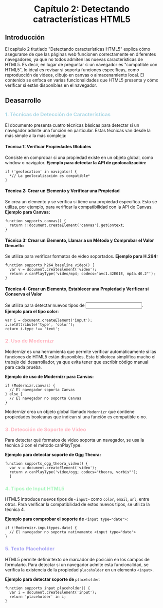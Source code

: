 <center><h1>Capítulo 2: Detectando catracterísticas HTML5</h1></center>

## Introducción
El capítulo 2 titutlado "Detectando características HTML5" explica cómo asegurarse de que las páginas web funcionen correctamente en diferentes navegadores, ya que no todos admiten las nuevas características de HTML5. Es decir, en lugar de preguntar si un navegador es "compatible con HTML5", lo ideal es revisar si soporta funciones específicas, como reproducción de videos, dibujo en canvas o almacenamiento local. El contenido se enfoca en varias funcionalidades que HTML5 presenta y cómo verificar si están disponibles en el navegador.

## Deasarrollo

<h3 style="color:lightblue">1. Técnicas de Detección de Características</h3>
El documento presenta cuatro técnicas básicas para detectar si un navegador admite una función en particular. Estas técnicas van desde la más simple a la más compleja:

#### Técnica 1: Verificar Propiedades Globales 
Consiste en comprobar si una propiedad existe en un objeto global, como window o navigator.
**Ejemplo para detectar la API de geolocalización:**
```
if ('geolocation' in navigator) {
  *// La geolocalización es compatible*
}
```
#### Técnica 2: Crear un Elemento y Verificar una Propiedad 
Se crea un elemento y se verifica si tiene una propiedad específica. Esto se utiliza, por ejemplo, para verificar la compatibilidad con la API de Canvas.
**Ejemplo para Canvas:**
```
function supports_canvas() {
  return !!document.createElement('canvas').getContext;
}
```
#### Técnica 3: Crear un Elemento, Llamar a un Método y Comprobar el Valor Devuelto 
Se utiliza para verificar formatos de vídeo soportados.
**Ejemplo para H.264:**
```
function supports_h264_baseline_video() {
  var v = document.createElement('video');
  return v.canPlayType('video/mp4; codecs="avc1.42E01E, mp4a.40.2"');
}
```
#### Técnica 4: Crear un Elemento, Establecer una Propiedad y Verificar si Conserva el Valor
Se utiliza para detectar nuevos tipos de <input>.
**Ejemplo para el tipo color:**
```
var i = document.createElement('input');
i.setAttribute('type', 'color');
return i.type !== 'text';
```
<h3 style="color:lightpink">2. Uso de Modernizr</h3>
Modernizr es una herramienta que permite verificar automáticamente si las funciones de HTML5 están disponibles. Esta biblioteca simplifica mucho el trabajo del desarrollador, ya que evita tener que escribir código manual para cada prueba.

**Ejemplo de uso de Modernizr para Canvas:**
```
if (Modernizr.canvas) {
  // El navegador soporta Canvas
} else {
  // El navegador no soporta Canvas
}
```
Modernizr crea un objeto global llamado `Modernizr` que contiene propiedades booleanas que indican si una función es compatible o no.

<h3 style="color:lightpink">3. Detección de Soporte de Video</h3>
Para detectar qué formatos de vídeo soporta un navegador, se usa la técnica 3 con el método canPlayType.

**Ejemplo para detectar soporte de Ogg Theora:**
```
function supports_ogg_theora_video() {
  var v = document.createElement('video');
  return v.canPlayType('video/ogg; codecs="theora, vorbis"');
  }
```
<h3 style="color:#abf5bf">4. Tipos de Input HTML5</h3>

HTML5 introduce nuevos tipos de `<input>` como `color`, `email`, `url`, entre otros. Para verificar la compatibilidad de estos nuevos tipos, se utiliza la técnica 4.

**Ejemplo para comprobar el soporte de** `<input type="date">`:
```
if (!Modernizr.inputtypes.date) {
  // El navegador no soporta nativamente <input type="date">
}
```
<h3 style="color:#aeabf5">5. Texto Placeholder</h3>

HTML5 permite definir texto de marcador de posición en los campos de formulario. Para detectar si un navegador admite esta funcionalidad, se verifica la existencia de la propiedad `placeholder` en un elemento `<input>`.

**Ejemplo para detectar soporte de** `placeholder`:
```
function supports_input_placeholder() {
  var i = document.createElement('input');
  return 'placeholder' in i;
}
